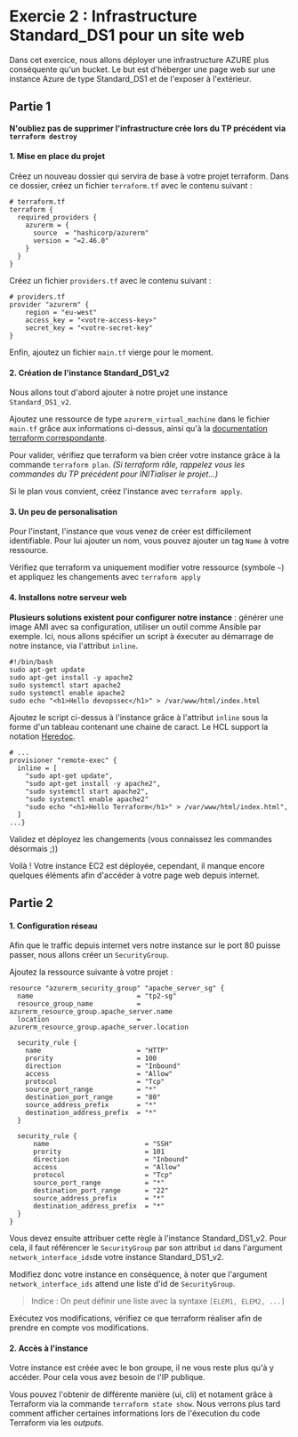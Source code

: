 # Exercie 2 : Infrastructure Standard_DS1 pour un site web
Dans cet exercice, nous allons déployer une infrastructure AZURE plus conséquente qu'un bucket. Le but est d'héberger une page web sur une instance Azure de type Standard_DS1 et de l'exposer à l'extérieur.

## Partie 1
**N'oubliez pas de supprimer l'infrastructure crée lors du TP précédent via `terraform destroy`**

#### 1. Mise en place du projet
Créez un nouveau dossier qui servira de base à votre projet terraform. Dans ce dossier, créez un fichier `terraform.tf` avec le contenu suivant :
```hcl
# terraform.tf
terraform {
  required_providers {
    azurerm = {
      source  = "hashicorp/azurerm"
      version = "=2.46.0"
    }
  }
}
```

Créez un fichier `providers.tf` avec le contenu suivant :
```hcl
# providers.tf
provider "azurerm" {
    region = "eu-west"
    access_key = "<votre-access-key>"
    secret_key = "<votre-secret-key"
}
```
Enfin, ajoutez un fichier `main.tf` vierge pour le moment.

#### 2. Création de l'instance Standard_DS1_v2
Nous allons tout d'abord ajouter à notre projet une instance `Standard_DS1_v2`.

Ajoutez une ressource de type `azurerm_virtual_machine` dans le fichier `main.tf` grâce aux informations ci-dessus, ainsi qu'à la [documentation terraform correspondante](https://registry.terraform.io/providers/hashicorp/azurerm/latest/docs/resources/virtual_machine).

Pour valider, vérifiez que terraform va bien créer votre instance grâce à la commande `terraform plan`.
*(Si terraform râle, rappelez vous les commandes du TP précédent pour INITialiser le projet...)*

Si le plan vous convient, créez l'instance avec `terraform apply`.

#### 3. Un peu de personalisation
Pour l'instant, l'instance que vous venez de créer est difficilement identifiable. Pour lui ajouter un nom, vous pouvez ajouter un tag `Name` à votre ressource.

Vérifiez que terraform va uniquement modifier votre ressource (symbole `~`) et appliquez les changements avec `terraform apply`

#### 4. Installons notre serveur web
**Plusieurs solutions existent pour configurer notre instance** : générer une image AMI avec sa configuration, utiliser un outil comme Ansible par exemple. Ici, nous allons spécifier un script à éxecuter au démarrage de notre instance, via l'attribut `inline`.


```shell
#!/bin/bash
sudo apt-get update
sudo apt-get install -y apache2
sudo systemctl start apache2
sudo systemctl enable apache2
sudo echo "<h1>Hello devopssec</h1>" > /var/www/html/index.html
```

Ajoutez le script ci-dessus à l'instance grâce à l'attribut `inline` sous la forme d'un tableau contenant une chaine de caract. Le HCL support la notation [Heredoc](https://fr.wikipedia.org/wiki/Here_document).
```hcl
# ...  
provisioner "remote-exec" {
  inline = [
    "sudo apt-get update",
    "sudo apt-get install -y apache2",
    "sudo systemctl start apache2",
    "sudo systemctl enable apache2"
    "sudo echo "<h1>Hello Terraform</h1>" > /var/www/html/index.html",
  ]
...}
```

Validez et déployez les changements (vous connaissez les commandes désormais ;))

Voilà ! Votre instance EC2 est déployée, cependant, il manque encore quelques éléments afin d'accéder à votre page web depuis internet.

## Partie 2

#### 1. Configuration réseau
Afin que le traffic depuis internet vers notre instance sur le port 80 puisse passer, nous allons créer un `SecurityGroup`.

Ajoutez la ressource suivante à votre projet :
```hcl
resource "azurerm_security_group" "apache_server_sg" {
  name                          = "tp2-sg"
  resource_group_name           = azurerm_resource_group.apache_server.name
  location                      = azurerm_resource_group.apache_server.location

  security_rule {
    name                        = "HTTP"
    prority                     = 100
    direction                   = "Inbound"
    access                      = "Allow"
    protocol                    = "Tcp"
    source_port_range           = "*"
    destination_port_range      = "80"
    source_address_prefix       = "*"
    destination_address_prefix  = "*"
  }

  security_rule {
      name                        = "SSH"
      prority                     = 101
      direction                   = "Inbound"
      access                      = "Allow"
      protocol                    = "Tcp"
      source_port_range           = "*"
      destination_port_range      = "22"
      source_address_prefix       = "*"
      destination_address_prefix  = "*"
  }
}
```

Vous devez ensuite attribuer cette règle à l'instance Standard_DS1_v2. Pour cela, il faut référencer le `SecurityGroup` par son attribut `id` dans l'argument `network_interface_ids`de votre instance Standard_DS1_v2.

Modifiez donc votre instance en conséquence, à noter que l'argument `network_interface_ids` attend une liste d'id de `SecurityGroup`.

> Indice : On peut définir une liste avec la syntaxe `[ELEM1, ELEM2, ...]`

Exécutez vos modifications, vérifiez ce que terraform réaliser afin de prendre en compte vos modifications.

#### 2. Accès à l'instance

Votre instance est créée avec le bon groupe, il ne vous reste plus qu'à y accéder. Pour cela vous avez besoin de l'IP publique. 

Vous pouvez l'obtenir de différente manière (ui, cli) et notament grâce à Terraform via la commande `terraform state show`. Nous verrons plus tard comment afficher certaines informations lors de l'éxecution du code Terraform via les *outputs*.
